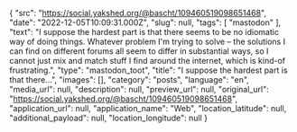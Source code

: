 {
  "src": "https://social.yakshed.org/@bascht/109460519098651468",
  "date": "2022-12-05T10:09:31.000Z",
  "slug": null,
  "tags": [
    "mastodon"
  ],
  "text": "I suppose the hardest part is that there seems to be no idiomatic way of doing things. Whatever problem I'm trying to solve – the solutions I can find on different forums all seem to differ in substantial ways, so I cannot just mix and match stuff I find around the internet, which is kind-of frustrating.",
  "type": "mastodon_toot",
  "title": "I suppose the hardest part is that there…",
  "images": [],
  "category": "posts",
  "language": "en",
  "media_url": null,
  "description": null,
  "preview_url": null,
  "original_url": "https://social.yakshed.org/@bascht/109460519098651468",
  "application_url": null,
  "application_name": "Web",
  "location_latitude": null,
  "additional_payload": null,
  "location_longitude": null
}
